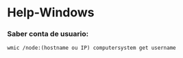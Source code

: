 # Help-Windows

### Saber conta de usuario:

```
wmic /node:(hostname ou IP) computersystem get username
```
